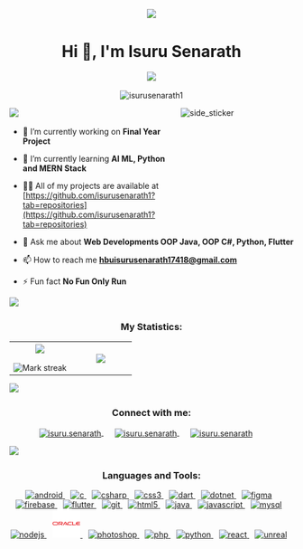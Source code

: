 <p align="center">
  <picture> 
    <img src = "https://github.com/7oSkaaa/7oSkaaa/blob/main/Images/about_me.gif?raw=true" width = 75px >
 </picture>
</p>
<h1 align="center">Hi 👋, I'm Isuru Senarath</h1>

<p align="center">
    <a href="https://github.com/DenverCoder1/readme-typing-svg"><img src="https://readme-typing-svg.herokuapp.com?font=Time+New+Roman&color=%23C8BE25&size=25&center=true&vCenter=true&width=600&height=100&lines=Full+Stack+Developer+in+Sri+Lanka;Software+Engineering+Undergraduate;Competitive+Programmer;Web+Developer;Web+Designer;Software+Developer;Always+learning+new+things"></a>
  </p>


<p align="center"> <img src="https://komarev.com/ghpvc/?username=isurusenarath1&label=Profile%20views&color=0e75b6&style=flat" alt="isurusenarath1" /> </p>


<img src="https://user-images.githubusercontent.com/73097560/115834477-dbab4500-a447-11eb-908a-139a6edaec5c.gif">

<img align="right" width=200px height=200px alt="side_sticker" src="https://media.giphy.com/media/TEnXkcsHrP4YedChhA/giphy.gif" />
 
- 🔭 I’m currently working on **Final Year Project**

- 🌱 I’m currently learning **AI ML, Python and MERN Stack**

- 👨‍💻 All of my projects are available at [https://github.com/isurusenarath1?tab=repositories](https://github.com/isurusenarath1?tab=repositories)

- 💬 Ask me about **Web Developments OOP Java, OOP C#, Python, Flutter**

- 📫 How to reach me **hbuisurusenarath17418@gmail.com**

- ⚡ Fun fact **No Fun Only Run**

<img src="https://user-images.githubusercontent.com/73097560/115834477-dbab4500-a447-11eb-908a-139a6edaec5c.gif">

<h3 align="center">My Statistics:</h3>
<p align="center">
<table align="center">
<tr border="none">
<td width="50%" align="center">
  
  <img  align="center"  src="https://github-readme-stats.vercel.app/api?username=isurusenarath1&theme=dark&show_icons=true&count_private=true" />
  <br></br>
  <img  title="🔥 Get streak stats for your profile at git.io/streak-stats" alt="Mark streak" src="https://github-readme-streak-stats.herokuapp.com/?user=isurusenarath1&theme=dark&hide_border=false" /> 
</td>
<td width="50%" align="center">
  <img  align="center"  src="https://github-readme-stats.anuraghazra1.vercel.app/api/top-langs/?username=isurusenarath1&theme=dark&hide_border=false&no-bg=true&no-frame=true&langs_count=10"/>
  
  </td>
</tr>
</table>

<img src="https://user-images.githubusercontent.com/73097560/115834477-dbab4500-a447-11eb-908a-139a6edaec5c.gif">

<h3 align="center">Connect with me:</h3>
<p align="center">
  <a href="https://linkedin.com/in/isuru.senarath" target="blank" style="margin-right: 20px;">
    <img align="center" src="https://github.com/Scar1109/skill-icons/blob/main/icons/LinkedIn.svg" alt="isuru.senarath" height="40" width="40" />
  </a>
  <a href="https://fb.com/isuru.senarath" target="blank" style="margin-right: 20px;">
    <img align="center" src="https://raw.githubusercontent.com/rahuldkjain/github-profile-readme-generator/master/src/images/icons/Social/facebook.svg" alt="isuru.senarath" height="40" width="40" />
  </a>
  <a href="https://instagram.com/isuru.senarath" target="blank" style="margin-right: 20px;">
    <img align="center" src="https://github.com/Scar1109/skill-icons/blob/main/icons/Instagram.svg" alt="isuru.senarath" height="40" width="40" />
  </a>
</p>


<img src="https://user-images.githubusercontent.com/73097560/115834477-dbab4500-a447-11eb-908a-139a6edaec5c.gif">

<h3 align="center">Languages and Tools:</h3>

 
<p align="center">
    <a href="https://androidstudio.com" target="_blank" rel="noreferrer" style="margin-right: 10px;">
      <img src="https://github.com/Scar1109/skill-icons/blob/main/icons/AndroidStudio-Light.svg" alt="android" width="50" height="50"/>
    </a>
    <a href="https://www.cprogramming.com/" target="_blank" rel="noreferrer" style="margin-right: 10px;">
      <img src="https://github.com/Scar1109/skill-icons/blob/main/icons/C.svg" alt="c" width="50" height="50"/>
    </a>
    <a href="https://canvasjs.com" target="_blank" rel="noreferrer" style="margin-right: 10px;">
      <img src="https://github.com/Scar1109/skill-icons/blob/main/icons/CS.svg" alt="csharp" width="50" height="50"/>
    </a>
    <a href="https://www.w3schools.com/css/" target="_blank" rel="noreferrer" style="margin-right: 10px;">
      <img src="https://github.com/Scar1109/skill-icons/blob/main/icons/CSS.svg" alt="css3" width="50" height="50"/>
    </a>
    <a href="https://dart.dev" target="_blank" rel="noreferrer" style="margin-right: 10px;">
      <img src="https://github.com/Scar1109/skill-icons/blob/main/icons/Dart-Light.svg" alt="dart" width="50" height="50"/>
    </a>
    <a href="https://dotnet.microsoft.com/" target="_blank" rel="noreferrer" style="margin-right: 10px;">
      <img src="https://github.com/Scar1109/skill-icons/blob/main/icons/DotNet.svg" alt="dotnet" width="50" height="50"/>
    </a>
    <a href="https://www.figma.com/" target="_blank" rel="noreferrer" style="margin-right: 10px;">
      <img src="https://github.com/Scar1109/skill-icons/blob/main/icons/Figma-Light.svg" alt="figma" width="50" height="50"/>
    </a>
    <a href="https://firebase.google.com/" target="_blank" rel="noreferrer" style="margin-right: 10px;">
      <img src="https://github.com/Scar1109/skill-icons/blob/main/icons/Firebase-Light.svg" alt="firebase" width="50" height="50"/>
    </a>
    <a href="https://flutter.dev" target="_blank" rel="noreferrer" style="margin-right: 10px;">
      <img src="https://github.com/Scar1109/skill-icons/blob/main/icons/Flutter-Light.svg" alt="flutter" width="50" height="50"/>
    </a>
    <a href="https://git-scm.com/" target="_blank" rel="noreferrer" style="margin-right: 10px;">
      <img src="https://github.com/Scar1109/skill-icons/blob/main/icons/Git.svg" alt="git" width="50" height="50"/>
    </a>
    <a href="https://www.w3.org/html/" target="_blank" rel="noreferrer" style="margin-right: 10px;">
      <img src="https://github.com/Scar1109/skill-icons/blob/main/icons/HTML.svg" alt="html5" width="50" height="50"/>
    </a>
    <a href="https://www.java.com" target="_blank" rel="noreferrer" style="margin-right: 10px;">
      <img src="https://github.com/Scar1109/skill-icons/blob/main/icons/Java-Light.svg" alt="java" width="50" height="50"/>
    </a>
    <a href="https://developer.mozilla.org/en-US/docs/Web/JavaScript" target="_blank" rel="noreferrer" style="margin-right: 10px;">
      <img src="https://github.com/Scar1109/skill-icons/blob/main/icons/JavaScript.svg" alt="javascript" width="50" height="50"/>
    </a>
    <a href="https://www.microsoft.com/en-us/sql-server" target="_blank" rel="noreferrer" style="margin-right: 10px;">
      <img src="https://github.com/Scar1109/skill-icons/blob/main/icons/MySQL-Light.svg" alt="mysql" width="50" height="50"/>
    </a>
    <a href="https://nodejs.org" target="_blank" rel="noreferrer" style="margin-right: 10px;">
      <img src="https://github.com/Scar1109/skill-icons/blob/main/icons/NodeJS-Light.svg" alt="nodejs" width="50" height="50"/>
    </a>
    <a href="https://www.oracle.com/" target="_blank" rel="noreferrer" style="margin-right: 10px;">
      <img src="https://raw.githubusercontent.com/devicons/devicon/master/icons/oracle/oracle-original.svg" alt="oracle" width="50" height="50"/>
    </a>
    <a href="https://www.photoshop.com/en" target="_blank" rel="noreferrer" style="margin-right: 10px;">
      <img src="https://github.com/Scar1109/skill-icons/blob/main/icons/Photoshop.svg" alt="photoshop" width="50" height="50"/>
    </a>
    <a href="https://www.php.net" target="_blank" rel="noreferrer" style="margin-right: 10px;">
      <img src="https://github.com/Scar1109/skill-icons/blob/main/icons/PHP-Light.svg" alt="php" width="50" height="50"/>
    </a>
    <a href="https://www.python.org" target="_blank" rel="noreferrer" style="margin-right: 10px;">
      <img src="https://github.com/Scar1109/skill-icons/blob/main/icons/Python-Light.svg" alt="python" width="50" height="50"/>
    </a>
    <a href="https://reactjs.org/" target="_blank" rel="noreferrer" style="margin-right: 10px;">
      <img src="https://github.com/Scar1109/skill-icons/blob/main/icons/React-Light.svg" alt="react" width="50" height="50"/>
    </a>
    <a href="https://unrealengine.com/" target="_blank" rel="noreferrer" style="margin-right: 10px;">
      <img src="https://github.com/Scar1109/skill-icons/blob/main/icons/UnrealEngine.svg" alt="unreal" width="50" height="50"/>
    </a>
  </p>


    

